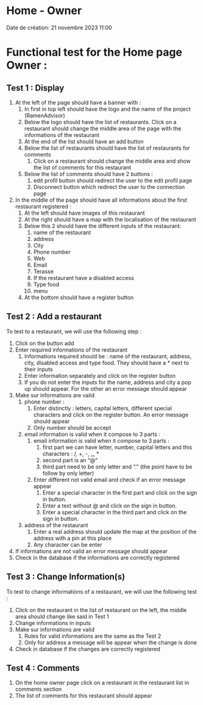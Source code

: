 # Home - Owner

Date de création: 21 novembre 2023 11:00

# Functional test for the Home page Owner :

## Test 1 : Display

1. At the left of the page should have a banner with :
    1. In first in top left should have the logo and the name of the project (RamenAdvisor)
    2. Below the logo should have the list of restaurants. Click on a restaurant should change the middle area of the page with the informations of the restaurant
    3. At the end of the list should have an add button
    4. Below the list of restaurants should have the list of restaurants for comments
        1. Click on a restaurant should change the middle area and show the list of comments for this restaurant
    5. Below the list of comments should have 2 buttons : 
        1. edit profil button should redirect the user to the edit profil page
        2. Disconnect button which redirect the user to the connection page
2. In the middle of the page should have all informations about the first restaurant registered :
    1. At the left should have images of this restaurant
    2. At the right should have a map with the localisation of the restaurant
    3. Below this 2 should have the different inputs of the restaurant:
        1. name of the restaurant
        2. address
        3. City
        4. Phone number
        5. Web 
        6. Email
        7. Terasse
        8. If the restaurant have a disabled access
        9. Type food
        10. menu
    4. At the bottom should have a register button

## Test 2 : Add a restaurant

To test to a restaurant, we will use the following step :

1. Click on the button add 
2. Enter required informations of the restaurant
    1. Informations required should be : name of the restaurant, address, city, disabled access and type food. They should have a * next to their inputs
    2. Enter information separately and click on the register button
    3. If you do not enter the inputs for the name, address and city a pop up should appear. For the other an error message should appear
3. Make sur informations are valid
    1. phone number :
        1. Enter distinctly : letters, capital letters, different special characters and click on the register button. An error message should appear
        2. Only number should be accept 
    2. email information is valid when it compose to 3 parts :
        1. email information is valid when it compose to 3 parts :
            1. first part we can have letter, number, capital letters and this characters : /, +, -, _, *
            2. second part is an “@”
            3. third part need to be only letter and “.” (the point have to be follow by only letter)
        2. Enter different not valid email and check if an error message appear
            1. Enter a special character in the first part and click on the sign in button.
            2. Enter a text without @ and click on the sign in button.
            3. Enter a special character in the third part and click on the sign in button.
    3. address of the restaurant
        1. Enter a real address should update the map at the position of the address with a pin at this place
        2. Any character can be enter
4. If informations are not valid an error message should appear
5. Check in the database if the informations are correctly registered

## Test 3 : Change Information(s)

To test to change informations of a restaurant, we will use the following test :

1. Click on the restaurant in the list of restaurant on the left, the middle area should change like said in Test 1
2. Change informations in inputs
3. Make sur informations are valid
    1. Rules for valid informations are the same as the Test 2
    2. Only for address a message will be appear when the change is done
4. Check in database if the changes are correctly registered

## Test 4 : Comments

1. On the home owner page click on a restaurant in the restaurant list in comments section
2. The list of comments for this restaurant should appear